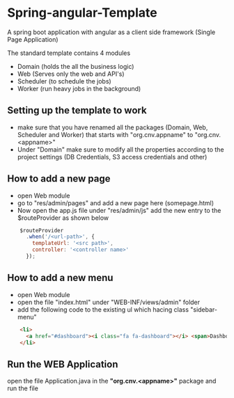 # Spring-angular-Template
A spring boot application with angular as a client side framework (Single Page Application)

The standard template contains 4 modules
- Domain (holds the all the business logic)
- Web (Serves only the web and API's)
- Scheduler (to schedule the jobs)
- Worker (run heavy jobs in the background)

## Setting up the template to work
- make sure that you have renamed all the packages (Domain, Web, Scheduler and Worker) that starts with "org.cnv.appname" to "org.cnv.&lt;appname&gt;"
- Under "Domain" make sure to modify all the properties according to the project settings (DB Credentials, S3 access credentials and other)

## How to add a new page
- open Web module
- go to "res/admin/pages" and add a new page here (somepage.html)
- Now open the app.js file under "res/admin/js" add the new entry to the $routeProvider as shown below

```javascript
    $routeProvider
      .when('/<url-path>', {
        templateUrl: '<src path>',
        controller: '<controller name>'
      });            
```

## How to add a new menu
- open Web module
- open the file "index.html" under "WEB-INF/views/admin" folder
- add the following code to the existing ul which hacing class "sidebar-menu"
```html
    <li>
      <a href="#dashboard"><i class="fa fa-dashboard"></i> <span>Dashboard</span></a>
    </li>    
```

## Run the WEB Application
open the file Application.java in the **"org.cnv.&lt;appname&gt;"** package and run the file
